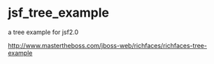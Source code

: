 # jsf_tree_example
a tree example for jsf2.0

http://www.mastertheboss.com/jboss-web/richfaces/richfaces-tree-example
